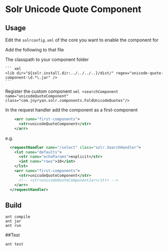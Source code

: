 # Solr Unicode Quote Component

## Usage

Edit the `solrconfig.xml` of the core you want to enable the component for

Add the following to that file

The classpath to your component folder

	``` xml
	<lib dir="${solr.install.dir:../../../..}/dist/" regex="unicode-quote-component-\d.*\.jar" />
	```

Register the custom component
	``` xml
	<searchComponent name="unicodeQuoteComponent" class="com.jnyryan.solr.components.FoldUnicodeQuotes"/>
	```

In the request handler add the component as a first-component
``` xml
    <arr name="first-components">
      <str>unicodeQuoteComponent</str>
    </arr>
```

e.g.

``` xml
  <requestHandler name="/select" class="solr.SearchHandler">
    <lst name="defaults">
      <str name="echoParams">explicit</str>
      <int name="rows">10</int>
    </lst>
    <arr name="first-components">
      <str>unicodeQuoteComponent</str>
      <!-- <str>unicodeQuoteComponentJar</str> -->
    </arr>
  </requestHandler>
```

## Build

```
ant compile
ant jar
ant run
```

##Test


``` bash
ant test
```